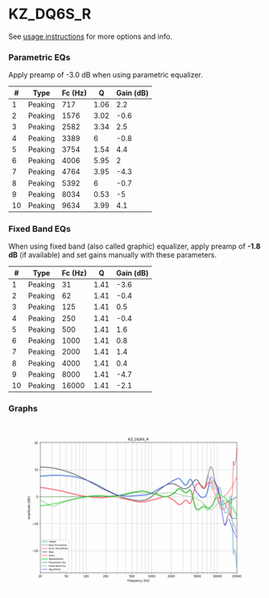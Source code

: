 # KZ_DQ6S_R
See [usage instructions](https://github.com/jaakkopasanen/AutoEq#usage) for more options and info.

### Parametric EQs
Apply preamp of -3.0 dB when using parametric equalizer.

|   # | Type    |   Fc (Hz) |    Q |   Gain (dB) |
|-----|---------|-----------|------|-------------|
|   1 | Peaking |       717 | 1.06 |         2.2 |
|   2 | Peaking |      1576 | 3.02 |        -0.6 |
|   3 | Peaking |      2582 | 3.34 |         2.5 |
|   4 | Peaking |      3389 | 6    |        -0.8 |
|   5 | Peaking |      3754 | 1.54 |         4.4 |
|   6 | Peaking |      4006 | 5.95 |         2   |
|   7 | Peaking |      4764 | 3.95 |        -4.3 |
|   8 | Peaking |      5392 | 6    |        -0.7 |
|   9 | Peaking |      8034 | 0.53 |        -5   |
|  10 | Peaking |      9634 | 3.99 |         4.1 |

### Fixed Band EQs
When using fixed band (also called graphic) equalizer, apply preamp of **-1.8 dB** (if available) and set gains manually with these parameters.

|   # | Type    |   Fc (Hz) |    Q |   Gain (dB) |
|-----|---------|-----------|------|-------------|
|   1 | Peaking |        31 | 1.41 |        -3.6 |
|   2 | Peaking |        62 | 1.41 |        -0.4 |
|   3 | Peaking |       125 | 1.41 |         0.5 |
|   4 | Peaking |       250 | 1.41 |        -0.4 |
|   5 | Peaking |       500 | 1.41 |         1.6 |
|   6 | Peaking |      1000 | 1.41 |         0.8 |
|   7 | Peaking |      2000 | 1.41 |         1.4 |
|   8 | Peaking |      4000 | 1.41 |         0.4 |
|   9 | Peaking |      8000 | 1.41 |        -4.7 |
|  10 | Peaking |     16000 | 1.41 |        -2.1 |

### Graphs
![](./KZ_DQ6S_R.png)
